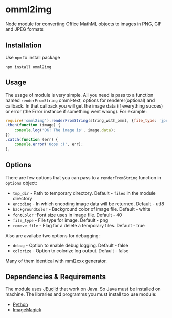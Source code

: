 omml2img
========

Node module for converting Office MathML objects to images in PNG, GIF and JPEG formats

Installation
--------
Use `npm` to install package

    npm install omml2img
Usage
--------
The usage of module is very simple. All you need is pass to a function named `renderFromString` omml-text, options for renderer(optional) and callback. In that callback you will get the image data (if everything succes) or error (the Error instance if something went wrong). For example:
```javascript
require('omml2img').renderFromString(string_with_omml, {file_type: 'jpeg', encoding: 'base64' })
.then(function (image) {
    console.log('OK! The image is', image.data);
})
.catch(function (err) {
    console.error('Oops :(', err);
);
```
Options
--------
There are few options that you can pass to a `renderFromString` function in `options` object:
  * `tmp_dir` - Path to temporary directory. Default - `files` in the module directory
  * `encoding` - In which encoding image data will be returned. Default - utf8
  * `backgroundColor` - Background color of image file. Default - white
  * `fontColor` -Font size uses in image file. Default - 40
  * `file_type` - File type for image. Default - png
  * `remove_file` - Flag for a delete a temporary files. Default - true

Also are availabe two options for debugging:
  * `debug` - Option to enable debug logging. Default - false
  * `colorize` - Option to colorize log output. Default - false


Many of them identical with mml2xxx generator.

Dependencies & Requirements
--------
The module uses [JEuclid](http://jeuclid.sourceforge.net/) that work on Java. So Java must be installed on machine.
The libraries and programms you must install too use module:
* [Python](http://www.python.org/)
* [ImageMagick](http://www.imagemagick.org/)
